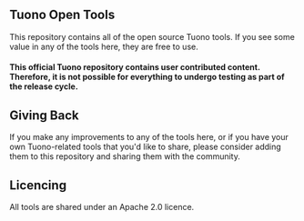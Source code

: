 ## Tuono Open Tools

This repository contains all of the open source Tuono tools. If you see some value in any of the tools here, they are free to use.

#### This official Tuono repository contains user contributed content. Therefore, it is not possible for everything to undergo testing as part of the release cycle.

## Giving Back

If you make any improvements to any of the tools here, or if you have your own Tuono-related tools that you'd like to share, please consider adding them to this repository and sharing them with the community.

## Licencing

All tools are shared under an Apache 2.0 licence.
